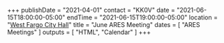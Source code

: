 +++
publishDate = "2021-04-01"
contact = "KK0V"
date = "2021-06-15T18:00:00-05:00"
endTime = "2021-06-15T19:00:00-05:00"
location = "[West Fargo City Hall](/places/west-fargo-city-hall/)"
title = "June ARES Meeting"
dates = [ "ARES Meetings" ]
outputs = [ "HTML", "Calendar" ]
+++
